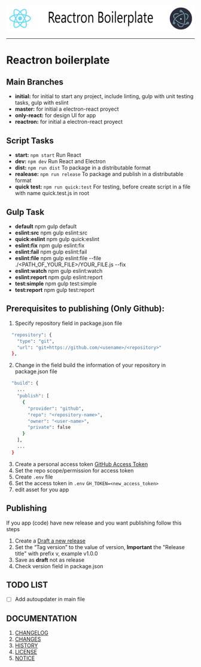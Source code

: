 ![Logo](doc/LOGO.png)
<hr>

# Reactron boilerplate

## Main Branches
- **initial:** for initial to start any project, include linting, gulp with unit testing tasks, gulp with eslint
- **master:** for initial a electron-react proyect
- **only-react:** for design UI for app
- **reactron:** for initial a electron-react proyect

## Script Tasks

- **start:** `npm start` Run React
- **dev:** `npm dev` Run React and Electron
- **dist:** `npm run dist` To package in a distributable format
- **realease:** `npm run release` To package and publish in a distributable format
- **quick test:** `npm run quick:test` For testing, before create script in a file with name quick.test.js in root

## Gulp Task

- **default** npm gulp default
- **eslint:src** npm gulp eslint:src
- **quick:eslint** npm gulp quick:eslint
- **eslint:fix** npm gulp eslint:fix
- **eslint:fail** npm gulp eslint:fail
- **eslint:file** npm gulp eslint:file --file ./<PATH_OF_YOUR_FILE>/YOUR_FILE.js --fix
- **eslint:watch** npm gulp eslint:watch
- **eslint:report** npm gulp eslint:report
- **test:simple** npm gulp test:simple
- **test:report** npm gulp test:report

## Prerequisites to publishing (Only Github):

1. Specify repository field in package.json file
```bash
  "repository": {
    "type": "git",
    "url": "git+https://github.com/<usename>/<repository>"
  },
```
2. Change in the field build the information of your repository in package.json file
```bash
  "build": {
    ...
    "publish": [
      {
        "provider": "github",
        "repo": "<repository-name>",
        "owner": "<user-name>",
        "private": false
      }
    ],
    ...
  }
```
3. Create a personal access token [GitHub Access Token](https://github.com/settings/tokens/new)
4. Set the repo scope/permission for access token
5. Create `.env` file
6. Set the access token in `.env` `GH_TOKEN=<new_access_token>`
7. edit asset for you app


## Publishing

If you app (code) have new release and you want publishing follow this steps

1. Create a [Draft a new release](https://help.github.com/en/articles/creating-releases)
2. Set the “Tag version” to the value of version,
**Important** the "Release title" with prefix v, example v1.0.0
3. Save as **draft** not as release
4. Check version field in package.json

## TODO LIST

- [ ] Add autoupdater in main file

## DOCUMENTATION

1. [CHANGELOG](doc/CHANGELOG.md)
1. [CHANGES](doc/CHANGES.md)
2. [HISTORY](doc/HISTORY.md)
3. [LICENSE](doc/LICENSE.md)
3. [NOTICE](doc/NOTICE.md)

